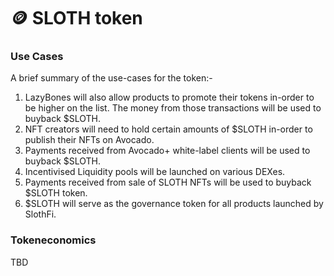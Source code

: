 # 🪙 SLOTH token

### Use Cases

A brief summary of the use-cases for the token:-

1. LazyBones will also allow products to promote their tokens in-order to be higher on the list. The money from those transactions will be used to buyback $SLOTH.
2. NFT creators will need to hold certain amounts of $SLOTH in-order to publish their NFTs on Avocado.
3. Payments received from Avocado+ white-label clients will be used to buyback $SLOTH.
4. Incentivised Liquidity pools will be launched on various DEXes.
5. Payments received from sale of SLOTH NFTs will be used to buyback $SLOTH token.
6. $SLOTH will serve as the governance token for all products launched by SlothFi.

### Tokeneconomics

TBD
